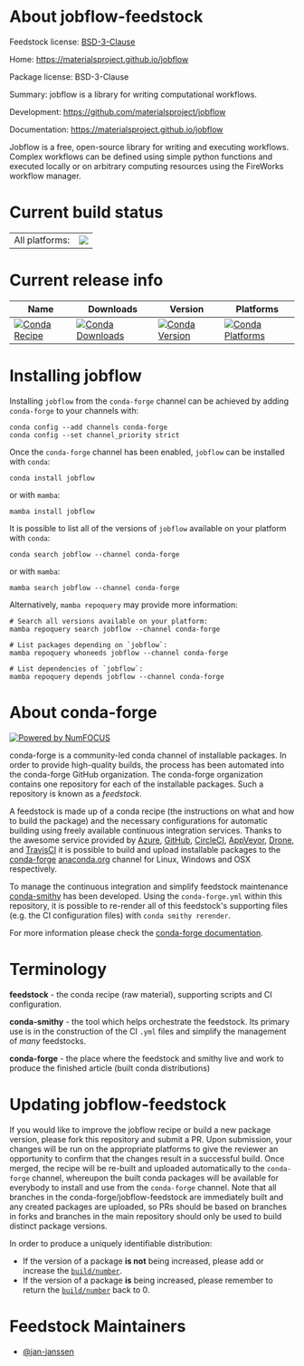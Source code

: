 About jobflow-feedstock
=======================

Feedstock license: [BSD-3-Clause](https://github.com/conda-forge/jobflow-feedstock/blob/main/LICENSE.txt)

Home: https://materialsproject.github.io/jobflow

Package license: BSD-3-Clause

Summary: jobflow is a library for writing computational workflows.

Development: https://github.com/materialsproject/jobflow

Documentation: https://materialsproject.github.io/jobflow

Jobflow is a free, open-source library for writing and executing
workflows. Complex workflows can be defined using simple python
functions and executed locally or on arbitrary computing resources
using the FireWorks workflow manager.


Current build status
====================


<table><tr><td>All platforms:</td>
    <td>
      <a href="https://dev.azure.com/conda-forge/feedstock-builds/_build/latest?definitionId=14880&branchName=main">
        <img src="https://dev.azure.com/conda-forge/feedstock-builds/_apis/build/status/jobflow-feedstock?branchName=main">
      </a>
    </td>
  </tr>
</table>

Current release info
====================

| Name | Downloads | Version | Platforms |
| --- | --- | --- | --- |
| [![Conda Recipe](https://img.shields.io/badge/recipe-jobflow-green.svg)](https://anaconda.org/conda-forge/jobflow) | [![Conda Downloads](https://img.shields.io/conda/dn/conda-forge/jobflow.svg)](https://anaconda.org/conda-forge/jobflow) | [![Conda Version](https://img.shields.io/conda/vn/conda-forge/jobflow.svg)](https://anaconda.org/conda-forge/jobflow) | [![Conda Platforms](https://img.shields.io/conda/pn/conda-forge/jobflow.svg)](https://anaconda.org/conda-forge/jobflow) |

Installing jobflow
==================

Installing `jobflow` from the `conda-forge` channel can be achieved by adding `conda-forge` to your channels with:

```
conda config --add channels conda-forge
conda config --set channel_priority strict
```

Once the `conda-forge` channel has been enabled, `jobflow` can be installed with `conda`:

```
conda install jobflow
```

or with `mamba`:

```
mamba install jobflow
```

It is possible to list all of the versions of `jobflow` available on your platform with `conda`:

```
conda search jobflow --channel conda-forge
```

or with `mamba`:

```
mamba search jobflow --channel conda-forge
```

Alternatively, `mamba repoquery` may provide more information:

```
# Search all versions available on your platform:
mamba repoquery search jobflow --channel conda-forge

# List packages depending on `jobflow`:
mamba repoquery whoneeds jobflow --channel conda-forge

# List dependencies of `jobflow`:
mamba repoquery depends jobflow --channel conda-forge
```


About conda-forge
=================

[![Powered by
NumFOCUS](https://img.shields.io/badge/powered%20by-NumFOCUS-orange.svg?style=flat&colorA=E1523D&colorB=007D8A)](https://numfocus.org)

conda-forge is a community-led conda channel of installable packages.
In order to provide high-quality builds, the process has been automated into the
conda-forge GitHub organization. The conda-forge organization contains one repository
for each of the installable packages. Such a repository is known as a *feedstock*.

A feedstock is made up of a conda recipe (the instructions on what and how to build
the package) and the necessary configurations for automatic building using freely
available continuous integration services. Thanks to the awesome service provided by
[Azure](https://azure.microsoft.com/en-us/services/devops/), [GitHub](https://github.com/),
[CircleCI](https://circleci.com/), [AppVeyor](https://www.appveyor.com/),
[Drone](https://cloud.drone.io/welcome), and [TravisCI](https://travis-ci.com/)
it is possible to build and upload installable packages to the
[conda-forge](https://anaconda.org/conda-forge) [anaconda.org](https://anaconda.org/)
channel for Linux, Windows and OSX respectively.

To manage the continuous integration and simplify feedstock maintenance
[conda-smithy](https://github.com/conda-forge/conda-smithy) has been developed.
Using the ``conda-forge.yml`` within this repository, it is possible to re-render all of
this feedstock's supporting files (e.g. the CI configuration files) with ``conda smithy rerender``.

For more information please check the [conda-forge documentation](https://conda-forge.org/docs/).

Terminology
===========

**feedstock** - the conda recipe (raw material), supporting scripts and CI configuration.

**conda-smithy** - the tool which helps orchestrate the feedstock.
                   Its primary use is in the construction of the CI ``.yml`` files
                   and simplify the management of *many* feedstocks.

**conda-forge** - the place where the feedstock and smithy live and work to
                  produce the finished article (built conda distributions)


Updating jobflow-feedstock
==========================

If you would like to improve the jobflow recipe or build a new
package version, please fork this repository and submit a PR. Upon submission,
your changes will be run on the appropriate platforms to give the reviewer an
opportunity to confirm that the changes result in a successful build. Once
merged, the recipe will be re-built and uploaded automatically to the
`conda-forge` channel, whereupon the built conda packages will be available for
everybody to install and use from the `conda-forge` channel.
Note that all branches in the conda-forge/jobflow-feedstock are
immediately built and any created packages are uploaded, so PRs should be based
on branches in forks and branches in the main repository should only be used to
build distinct package versions.

In order to produce a uniquely identifiable distribution:
 * If the version of a package **is not** being increased, please add or increase
   the [``build/number``](https://docs.conda.io/projects/conda-build/en/latest/resources/define-metadata.html#build-number-and-string).
 * If the version of a package **is** being increased, please remember to return
   the [``build/number``](https://docs.conda.io/projects/conda-build/en/latest/resources/define-metadata.html#build-number-and-string)
   back to 0.

Feedstock Maintainers
=====================

* [@jan-janssen](https://github.com/jan-janssen/)

